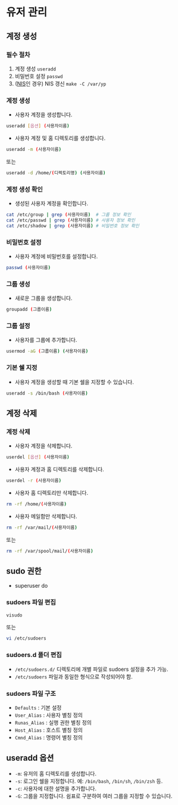 # 유저 관리
## 계정 생성
### 필수 절차
1. 계정 생성 `useradd`
2. 비밀번호 설정 `passwd`
3. ([NIS](../../remote/protocol/NIS.md)인 경우) NIS 갱신 `make -C /var/yp`
### 계정 생성
* 사용자 계정을 생성합니다.
```bash
useradd [옵션] (사용자이름)
```
* 사용자 계정 및 홈 디렉토리를 생성합니다.
```bash
useradd -m (사용자이름)
```
또는
```bash
useradd -d /home/(디렉토리명) (사용자이름)
```
### 계정 생성 확인
* 생성된 사용자 계정을 확인합니다.
```bash
cat /etc/group | grep (사용자이름)  # 그룹 정보 확인
cat /etc/passwd | grep (사용자이름) # 사용자 정보 확인
cat /etc/shadow | grep (사용자이름) # 비밀번호 정보 확인
```
### 비밀번호 설정
* 사용자 계정에 비밀번호를 설정합니다.
```bash
passwd (사용자이름)
```
### 그룹 생성
* 새로운 그룹을 생성합니다.
```bash
groupadd (그룹이름)
```
### 그룹 설정
* 사용자를 그룹에 추가합니다.
```bash
usermod -aG (그룹이름) (사용자이름)
```
### 기본 쉘 지정
* 사용자 계정을 생성할 때 기본 쉘을 지정할 수 있습니다.
```bash
useradd -s /bin/bash (사용자이름)
```
## 계정 삭제
### 계정 삭제
* 사용자 계정을 삭제합니다.
```bash
userdel [옵션] (사용자이름)
```
* 사용자 계정과 홈 디렉토리를 삭제합니다.
```bash
userdel -r (사용자이름)
```
* 사용자 홈 디렉토리만 삭제합니다.
```bash
rm -rf /home/(사용자이름)
```
* 사용자 메일함만 삭제합니다.
```bash
rm -rf /var/mail/(사용자이름)
```
또는
```bash
rm -rf /var/spool/mail/(사용자이름)
```
## sudo 권한
* superuser do
### sudoers 파일 편집
```bash
visudo
```
또는
```bash
vi /etc/sudoers
```
### sudoers.d 폴더 편집
* `/etc/sudoers.d/` 디렉토리에 개별 파일로 sudoers 설정을 추가 가능.
* `/etc/sudoers` 파일과 동일한 형식으로 작성되어야 함.
### sudoers 파일 구조
* `Defaults` : 기본 설정
* `User_Alias` : 사용자 별칭 정의
* `Runas_Alias` : 실행 권한 별칭 정의
* `Host_Alias` : 호스트 별칭 정의
* `Cmnd_Alias` : 명령어 별칭 정의
## useradd 옵션
* `-m`: 유저의 홈 디렉토리를 생성합니다.
* `-s`: 로그인 쉘을 지정합니다. 예: `/bin/bash`, `/bin/sh`, `/bin/zsh` 등.
* `-c`: 사용자에 대한 설명을 추가합니다.
* `-G`: 그룹을 지정합니다. 쉼표로 구분하여 여러 그룹을 지정할 수 있습니다.